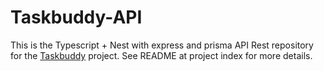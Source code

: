 # Taskbuddy-API

This is the Typescript + Nest with express and prisma API Rest repository for the [Taskbuddy](https://github.com/luc-silva/Taskbuddy) project.
See README at project index for more details.
